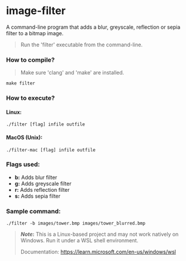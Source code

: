 # image-filter
A command-line program that adds a blur, greyscale, reflection or sepia filter to a bitmap image.
> Run the 'filter' executable from the command-line.
### How to compile?
> Make sure 'clang' and 'make' are installed.
```
make filter
```
### How to execute?
#### Linux:
```
./filter [flag] infile outfile
```
#### MacOS (Unix):
```
./filter-mac [flag] infile outfile
```
### Flags used:
- **b:** Adds blur filter
- **g:** Adds greyscale filter
- **r:** Adds reflection filter
- **s:** Adds sepia filter
### Sample command:
```
./filter -b images/tower.bmp images/tower_blurred.bmp
```
> **_Note_:** This is a Linux-based project and may not work natively on Windows. Run it under a WSL shell environment.
>
> Documentation: https://learn.microsoft.com/en-us/windows/wsl
